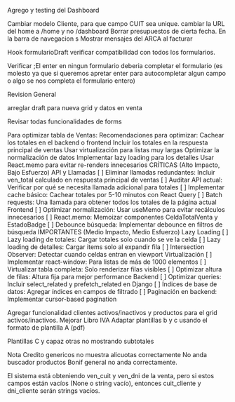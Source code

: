 Agrego y testing del Dashboard


Cambiar modelo Cliente, para que campo CUIT sea unique.
cambiar la URL del home a /home y no /dashboard
Borrar presupuestos de cierta fecha.
En la barra de navegacion s
Mostrar mensajes del ARCA al facturar

Hook formularioDraft verificar compatibilidad con todos los formularios.

Verificar ;El enter en ningun formulario deberia completar el formulario (es molesto ya que si
 queremos apretar enter para autocompletar algun campo o algo se nos completa el formulario entero)
 

Revision General

arreglar draft para nueva grid y datos en venta

Revisar todas funcionalidades de forms


Para optimizar tabla de Ventas:
    Recomendaciones para optimizar:
    Cachear los totales en el backend o frontend
    Incluir los totales en la respuesta principal de ventas
    Usar virtualización para listas muy largas
    Optimizar la normalización de datos
    Implementar lazy loading para los detalles
    Usar React.memo para evitar re-renders innecesarios
     CRÍTICAS (Alto Impacto, Bajo Esfuerzo)
        API y Llamadas
        [ ] Eliminar llamadas redundantes: Incluir ven_total calculado en respuesta principal de ventas
        [ ] Auditar API actual: Verificar por qué se necesita llamada adicional para totales
        [ ] Implementar cache básico: Cachear totales por 5-10 minutos con React Query
        [ ] Batch requests: Una llamada para obtener todos los totales de la página actual
        Frontend
        [ ] Optimizar normalización: Usar useMemo para evitar recálculos innecesarios
        [ ] React.memo: Memoizar componentes CeldaTotalVenta y EstadoBadge
        [ ] Debounce búsqueda: Implementar debounce en filtros de búsqueda
     IMPORTANTES (Medio Impacto, Medio Esfuerzo)
        Lazy Loading
        [ ] Lazy loading de totales: Cargar totales solo cuando se ve la celda
        [ ] Lazy loading de detalles: Cargar items solo al expandir fila
        [ ] Intersection Observer: Detectar cuando celdas entran en viewport
        Virtualización
        [ ] Implementar react-window: Para listas de más de 1000 elementos
        [ ] Virtualizar tabla completa: Solo renderizar filas visibles
        [ ] Optimizar altura de filas: Altura fija para mejor performance
        Backend
        [ ] Optimizar queries: Incluir select_related y prefetch_related en Django
        [ ] Índices de base de datos: Agregar índices en campos de filtrado
        [ ] Paginación en backend: Implementar cursor-based pagination


Agregar funcionalidad clientes activos/inactivos y productos para el grid activos/inactivos.
Mejorar Libro IVA
Adaptar plantillas b y c usando el formato de plantilla A (pdf)


Plantillas C y capaz otras no mostrando subtotales

Nota Credito genericos no muestra alicuotas correctamente
  No anda buscador productos
  Bonif general no anda correctamente.



El sistema está obteniendo ven_cuit y ven_dni de la venta, pero si estos campos están vacíos (None o string vacío), entonces cuit_cliente y dni_cliente serán strings vacíos.

